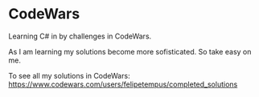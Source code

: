 # CodeWars
Learning C# in by challenges in CodeWars.

As I am learning my solutions become more sofisticated. So take easy on me.

To see all my solutions in CodeWars:
https://www.codewars.com/users/felipetempus/completed_solutions
